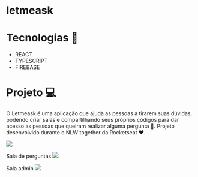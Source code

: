 # letmeask

# Tecnologias 🤖

- REACT
- TYPESCRIPT
- FIREBASE

# Projeto 💻

O Letmeask é uma aplicação que ajuda as pessoas a tirarem suas dúvidas, podendo criar salas e compartilhando
seus próprios códigos para dar acesso as pessoas que queiram realizar alguma pergunta 💜.
Projeto desenvolvido durante o NLW together da Rocketseat ❤️.

<img src="https://i.imgur.com/awDqNNh.png"/>

Sala de perguntas
<img src="https://i.imgur.com/x0KkiHG.png"/>

Sala admin
<img src="https://i.imgur.com/xInGTf4.png"/>
